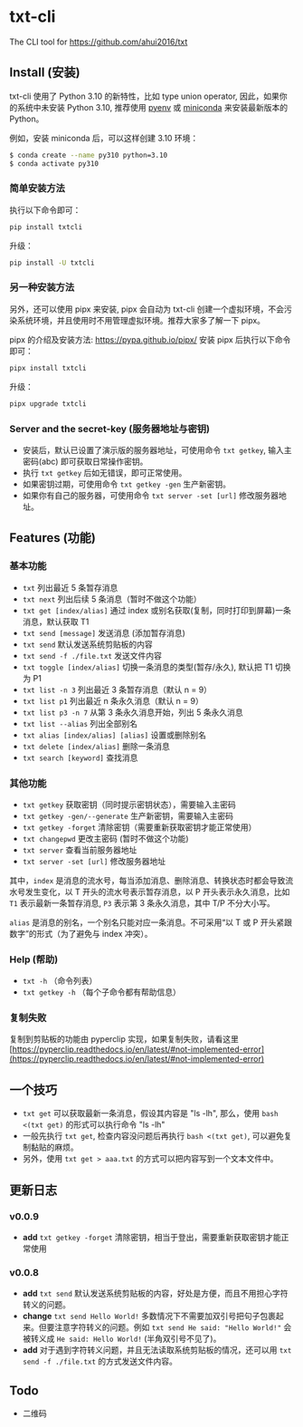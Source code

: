 # txt-cli

The CLI tool for https://github.com/ahui2016/txt


## Install (安装)

txt-cli 使用了 Python 3.10 的新特性，比如 type union operator, 因此，如果你的系统中未安装 Python 3.10, 推荐使用 [pyenv](https://github.com/pyenv/pyenv) 或 [miniconda](https://docs.conda.io/en/latest/miniconda.html) 来安装最新版本的 Python。

例如，安装 miniconda 后，可以这样创建 3.10 环境：

```sh
$ conda create --name py310 python=3.10
$ conda activate py310
```

### 简单安装方法

执行以下命令即可：

```sh
pip install txtcli
```

升级：

```sh
pip install -U txtcli
```

### 另一种安装方法

另外，还可以使用 pipx 来安装, pipx 会自动为 txt-cli 创建一个虚拟环境，不会污染系统环境，并且使用时不用管理虚拟环境。推荐大家多了解一下 pipx。

pipx 的介绍及安装方法: https://pypa.github.io/pipx/ 安装 pipx 后执行以下命令即可：

```sh
pipx install txtcli
```

升级：

```sh
pipx upgrade txtcli
```

### Server and the secret-key (服务器地址与密钥)

- 安装后，默认已设置了演示版的服务器地址，可使用命令 `txt getkey`, 输入主密码(abc) 即可获取日常操作密钥。
- 执行 `txt getkey` 后如无错误，即可正常使用。
- 如果密钥过期，可使用命令 `txt getkey -gen` 生产新密钥。
- 如果你有自己的服务器，可使用命令 `txt server -set [url]` 修改服务器地址。


## Features (功能)

### 基本功能

- `txt` 列出最近 5 条暂存消息
- `txt next` 列出后续 5 条消息（暂时不做这个功能）
- `txt get [index/alias]` 通过 index 或别名获取(复制，同时打印到屏幕)一条消息，默认获取 T1
- `txt send [message]` 发送消息 (添加暂存消息)
- `txt send` 默认发送系统剪贴板的内容
- `txt send -f ./file.txt` 发送文件内容
- `txt toggle [index/alias]` 切换一条消息的类型(暂存/永久), 默认把 T1 切换为 P1
- `txt list -n 3` 列出最近 3 条暂存消息（默认 n = 9）
- `txt list p1` 列出最近 n 条永久消息（默认 n = 9）
- `txt list p3 -n 7` 从第 3 条永久消息开始，列出 5 条永久消息
- `txt list --alias` 列出全部别名
- `txt alias [index/alias] [alias]` 设置或删除别名
- `txt delete [index/alias]` 删除一条消息
- `txt search [keyword]` 查找消息

### 其他功能

- `txt getkey` 获取密钥（同时提示密钥状态），需要输入主密码
- `txt getkey -gen/--generate` 生产新密钥，需要输入主密码
- `txt getkey -forget` 清除密钥（需要重新获取密钥才能正常使用）
- `txt changepwd` 更改主密码 (暂时不做这个功能)
- `txt server` 查看当前服务器地址
- `txt server -set [url]` 修改服务器地址

其中，`index` 是消息的流水号，每当添加消息、删除消息、转换状态时都会导致流水号发生变化，以 T 开头的流水号表示暂存消息，以 P 开头表示永久消息，比如 `T1` 表示最新一条暂存消息, `P3` 表示第 3 条永久消息，其中 T/P 不分大小写。

`alias` 是消息的别名，一个别名只能对应一条消息。不可采用“以 T 或 P 开头紧跟数字”的形式（为了避免与 index 冲突）。

### Help (帮助)

- `txt -h` （命令列表）
- `txt getkey -h` （每个子命令都有帮助信息）

### 复制失败

复制到剪贴板的功能由 pyperclip 实现，如果复制失败，请看这里 [https://pyperclip.readthedocs.io/en/latest/#not-implemented-error](https://pyperclip.readthedocs.io/en/latest/#not-implemented-error)


## 一个技巧

- `txt get` 可以获取最新一条消息，假设其内容是 "ls -lh", 那么，使用 `bash <(txt get)` 的形式可以执行命令 "ls -lh"
- 一般先执行 `txt get`, 检查内容没问题后再执行 `bash <(txt get)`, 可以避免复制黏贴的麻烦。
- 另外，使用 `txt get > aaa.txt` 的方式可以把内容写到一个文本文件中。


## 更新日志

### v0.0.9 

- **add** `txt getkey -forget` 清除密钥，相当于登出，需要重新获取密钥才能正常使用

### v0.0.8

- **add** `txt send` 默认发送系统剪贴板的内容，好处是方便，而且不用担心字符转义的问题。
- **change** `txt send Hello World!` 多数情况下不需要加双引号把句子包裹起来。但要注意字符转义的问题。例如 `txt send He said: "Hello World!"` 会被转义成 `He said: Hello World!` (半角双引号不见了)。
- **add** 对于遇到字符转义问题，并且无法读取系统剪贴板的情况，还可以用 `txt send -f ./file.txt` 的方式发送文件内容。


## Todo

- 二维码
